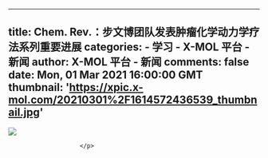 
---
title: Chem. Rev.：步文博团队发表肿瘤化学动力学疗法系列重要进展
categories: 
    - 学习
    - X-MOL 平台 - 新闻
author: X-MOL 平台 - 新闻
comments: false
date: Mon, 01 Mar 2021 16:00:00 GMT
thumbnail: 'https://xpic.x-mol.com/20210301%2F1614572436539_thumbnail.jpg'
---

<div>   
<p><img src="https://xpic.x-mol.com/20210301%2F1614572436539_thumbnail.jpg" referrerpolicy="no-referrer"></p><p>
                            
                                
                                
                                    
                                
                            
                        </p>  
</div>
            
